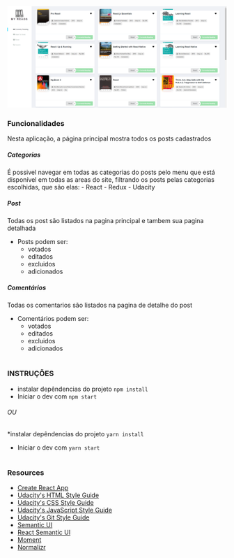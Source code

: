 ![MyReads](https://raw.githubusercontent.com/goulartf/myreads/master/myReads.png)

### Funcionalidades
Nesta aplicação, a página principal mostra todos os posts cadastrados

##### Categorias
É possivel navegar em todas as categorias do posts pelo menu que está disponível em todas as areas do site, filtrando os posts pelas categorias escolhidas, que são elas:
    - React
    - Redux
    - Udacity

##### Post
Todas os post são listados na pagina principal e tambem sua pagina detalhada
* Posts podem ser:
    - votados
    - editados
    - excluidos
    - adicionados
    
##### Comentários
Todas os comentarios são listados na pagina de detalhe do post
* Comentários podem ser:
    - votados
    - editados
    - excluidos
    - adicionados
    
#    
### INSTRUÇÕES

* instalar depêndencias do projeto `npm install`
* Iniciar o dev com `npm start`
###### OU
*instalar depêndencias do projeto `yarn install`
* Iniciar o dev com `yarn start`

#
### Resources

* [Create React App](https://github.com/facebookincubator/create-react-app)
* [Udacity's HTML Style Guide](http://udacity.github.io/frontend-nanodegree-styleguide/index.html)
* [Udacity's CSS Style Guide](http://udacity.github.io/frontend-nanodegree-styleguide/css.html)
* [Udacity's JavaScript Style Guide](http://udacity.github.io/frontend-nanodegree-styleguide/javascript.html)
* [Udacity's Git Style Guide](https://udacity.github.io/git-styleguide/)
* [Semantic UI](https://semantic-ui.com)
* [React Semantic UI](https://react.semantic-ui.com/)
* [Moment](https://momentjs.com/)
* [Normalizr](https://github.com/paularmstrong/normalizr)